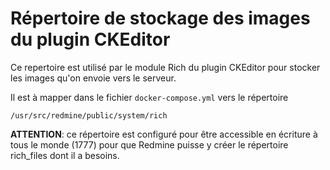 Répertoire de stockage des images du plugin CKEditor
====================================================

Ce repertoire est utilisé par le module Rich du plugin CKEditor pour stocker les
images qu'on envoie vers le serveur.

Il est à mapper dans le fichier `docker-compose.yml` vers le répertoire
```
/usr/src/redmine/public/system/rich
```

**ATTENTION**: ce répertoire est configuré pour être accessible en écriture à tous le monde (1777) pour que Redmine puisse y créer le répertoire rich_files dont il a besoins.
